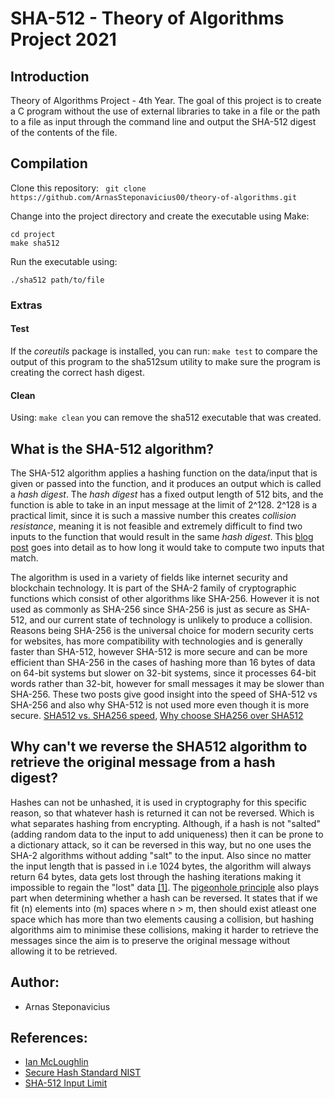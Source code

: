 # SHA-512 - Theory of Algorithms Project 2021

## Introduction
Theory of Algorithms Project - 4th Year. The goal of this project is to create a C program without the use of external libraries to take in a file or the path to a file as input through the command line and output the SHA-512 digest of the contents of the file.

## Compilation
Clone this repository: ``` git clone https://github.com/ArnasSteponavicius00/theory-of-algorithms.git```

Change into the project directory and create the executable using Make:

```
cd project
make sha512
```

Run the executable using:

```
./sha512 path/to/file
```

### **Extras**
#### Test
If the *coreutils* package is installed, you can run: ```make test```
to compare the output of this program to the sha512sum utility to make sure the program is creating the correct hash digest.
#### Clean
Using: ```make clean```
you can remove the sha512 executable that was created.

## What is the SHA-512 algorithm?
The SHA-512 algorithm applies a hashing function on the data/input that is given or passed into the function, and it produces an output which is called a *hash digest*. The *hash digest* has a fixed output length of 512 bits, and the function is able to take in an input message at the limit of 2^128. 2^128 is a practical limit, since it is such a massive number this creates *collision resistance*, meaning it is not feasible and extremely difficult to find two inputs to the function that would result in the same *hash digest*. This [blog post](https://bugcharmer.blogspot.com/2012/06/how-big-is-2128.html?m=1) goes into detail as to how long it would take to compute two inputs that match.

The algorithm is used in a variety of fields like internet security and blockchain technology. It is part of the SHA-2 family of cryptographic functions which consist of other algorithms like SHA-256. However it is not used as commonly as SHA-256 since SHA-256 is just as secure as SHA-512, and our current state of technology is unlikely to produce a collision. Reasons being SHA-256 is the universal choice for modern security certs for websites, has more compatibility with technologies and is generally faster than SHA-512, however SHA-512 is more secure and can be more efficient than SHA-256 in the cases of hashing more than 16 bytes of data on 64-bit systems but slower on 32-bit systems, since it processes 64-bit words rather than 32-bit, however for small messages it may be slower than SHA-256. These two posts give good insight into the speed of SHA-512 vs SHA-256 and also why SHA-512 is not used more even though it is more secure. [SHA512 vs. SHA256 speed](https://crypto.stackexchange.com/a/26351), [Why choose SHA256 over SHA512](https://security.stackexchange.com/a/165568)

## Why can't we reverse the SHA512 algorithm to retrieve the original message from a hash digest?
Hashes can not be unhashed, it is used in cryptography for this specific reason, so that whatever hash is returned it can not be reversed. Which is what separates hashing from encrypting. Although, if a hash is not "salted" (adding random data to the input to add uniqueness) then it can be prone to a dictionary attack, so it can be reversed in this way, but no one uses the SHA-2 algorithms without adding "salt" to the input. Also since no matter the input length that is passed in i.e 1024 bytes, the algorithm will always return 64 bytes, data gets lost through the hashing iterations making it impossible to regain the "lost" data [[1]](https://stackoverflow.com/a/35899567). The [pigeonhole principle](https://coincentral.com/hashing-basics-history/) also plays part when determining whether a hash can be reversed. It states that if we fit (n) elements into (m) spaces where n > m, then should exist atleast one space which has more than two elements causing a collision, but hashing algorithms aim to minimise these collisions, making it harder to retrieve the messages since the aim is to preserve the original message without allowing it to be retrieved.


## Author:
* Arnas Steponavicius

## References:
* [Ian McLoughlin](https://github.com/ianmcloughlin)
* [Secure Hash Standard NIST](https://www.nist.gov/publications/secure-hash-standard)
* [SHA-512 Input Limit](https://crypto.stackexchange.com/questions/64714/why-is-sha-512-limited-to-an-input-of-2128-bits)

